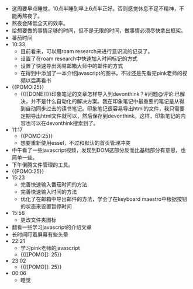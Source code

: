 - 这周要早点睡觉，10点半睡到早上6点半正好。否则感觉休息不足不精神，不能再熬夜了。
- 熬夜会降低全天的效率。
- 给想要做的事情足够的时间，但不是无限的时间，做事情必须尽快拿出框架。
- 番茄时间
- 10:33
    - 目前看来，可以用roam research来进行意识流的记录了。
    - 设置了在roam research中快速加入时间标记的方式
    - 设置了快速导出网易邮箱大师中的邮件的方式
    - 在得到中添加了一本介绍javascript的图书，不过还是先看完pink老师的视频以后再看书
- {{POMO:25}} 
    - {{[[DONE]]}}印象笔记的文章怎样导入到devonthink？#问题@评论:已解决，并不是什么自动化的解决方案。我在印象笔记中最重要的笔记是从得到自动同步过去的读书笔记。印象笔记很容易导出html的文件，我只需要定期导出html文件就可以，然后保存到devonthink。这样，印象笔记的内容也可以在devonthink搜索到了。
- 11:17
    - {{POMO:25}} 
    - 想要重新使用essel，不过和默认的首页管理冲突
- 中午看了一些javascript视频，发现到DOM这部分反而比基础部分有意思，也简单一些。
- 下午倒腾文件管理的工具。
- {{POMO:25}} 
- 15:23
    - 完善快速输入番茄时间的方法
    - 完善快速输入时间的方法
    - 优化了在邮箱中导出邮件的方法，学会了在keyboard maestro中根据按钮的状态来设置暂停时间
- 15:56
    - 更改文件夹图标
- 翻看一些学习javascript的介绍文章
- 长时间盯着屏幕有些头晕
- 22:21
    - 学习pink老师的javascript
    - {{[[POMO]]: 25}}
- 23:02
    - {{[[POMO]]: 25}}
- 00:06
    - 睡觉
